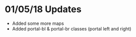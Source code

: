 <h1>01/05/18 Updates</h1>

- Added some more maps
- Added portal-bl & portal-br classes (portal left and right)
